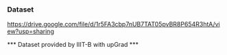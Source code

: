 ### Dataset

https://drive.google.com/file/d/1r5FA3cbp7nUB7TAT05pvBR8P654R3htA/view?usp=sharing



*** Dataset provided by IIIT-B with upGrad ***
